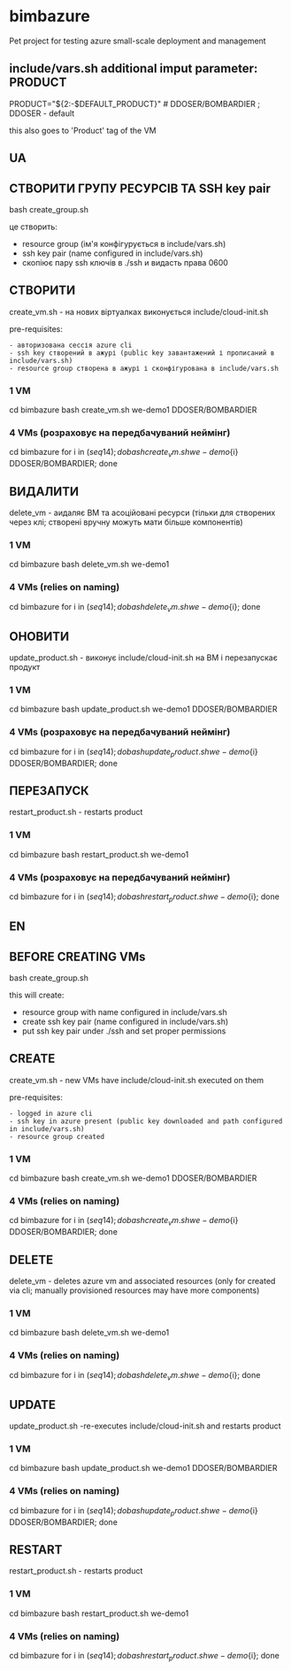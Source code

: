 # bimbazure
Pet project for testing azure small-scale deployment and management

## include/vars.sh additional imput parameter: PRODUCT
PRODUCT="${2:-$DEFAULT_PRODUCT}"  # DDOSER/BOMBARDIER ; DDOSER - default

this also goes to 'Product' tag of the VM

## UA
## СТВОРИТИ ГРУПУ РЕСУРСІВ ТА SSH key pair
bash create_group.sh

це створить:

  - resource group (ім'я конфігурується в include/vars.sh)
  - ssh key pair (name configured in include/vars.sh)
  - скопіює пару ssh ключів в ./ssh и видасть права 0600


## СТВОРИТИ
create_vm.sh - на нових віртуалках виконується include/cloud-init.sh

pre-requisites:

    - авторизована сессія azure cli
    - ssh key створений в ажурі (public key завантажений і прописаний в include/vars.sh)
    - resource group створена в ажурі і сконфігурована в include/vars.sh

### 1 VM
cd bimbazure
bash create_vm.sh we-demo1 DDOSER/BOMBARDIER

### 4 VMs (розраховує на передбачуваний неймінг)
cd bimbazure
for i in $(seq 1 4); do bash create_vm.sh we-demo${i} DDOSER/BOMBARDIER; done



## ВИДАЛИТИ
delete_vm - аидаляє ВМ та асоційовані ресурси (тільки для створених через клі; створені вручну можуть мати більше компонентів)

### 1 VM
cd bimbazure
bash delete_vm.sh we-demo1

### 4 VMs (relies on naming)
cd bimbazure
for i in $(seq 1 4); do bash delete_vm.sh we-demo${i}; done

## ОНОВИТИ
update_product.sh - виконує include/cloud-init.sh на ВМ і перезапускає продукт

### 1 VM
cd bimbazure
bash update_product.sh we-demo1 DDOSER/BOMBARDIER

### 4 VMs (розраховує на передбачуваний неймінг)
cd bimbazure
for i in $(seq 1 4); do bash update_product.sh we-demo${i} DDOSER/BOMBARDIER; done


## ПЕРЕЗАПУСК
restart_product.sh - restarts product

### 1 VM
cd bimbazure
bash restart_product.sh we-demo1

### 4 VMs (розраховує на передбачуваний неймінг)
cd bimbazure
for i in $(seq 1 4); do bash restart_product.sh we-demo${i}; done


## EN
## BEFORE CREATING VMs
bash create_group.sh

this will create:

  - resource group with name configured in include/vars.sh
  - create ssh key pair (name configured in include/vars.sh)
  - put ssh key pair under ./ssh and set proper permissions

## CREATE
create_vm.sh - new VMs have include/cloud-init.sh executed on them

pre-requisites:

    - logged in azure cli
    - ssh key in azure present (public key downloaded and path configured in include/vars.sh)
    - resource group created

### 1 VM
cd bimbazure
bash create_vm.sh we-demo1 DDOSER/BOMBARDIER

### 4 VMs (relies on naming)
cd bimbazure
for i in $(seq 1 4); do bash create_vm.sh we-demo${i} DDOSER/BOMBARDIER; done



## DELETE
delete_vm - deletes azure vm and associated resources (only for created via cli; manually provisioned resources may have more components)

### 1 VM
cd bimbazure
bash delete_vm.sh we-demo1

### 4 VMs (relies on naming)
cd bimbazure
for i in $(seq 1 4); do bash delete_vm.sh we-demo${i}; done

## UPDATE
update_product.sh -re-executes include/cloud-init.sh and restarts product

### 1 VM
cd bimbazure
bash update_product.sh we-demo1 DDOSER/BOMBARDIER

### 4 VMs (relies on naming)
cd bimbazure
for i in $(seq 1 4); do bash update_product.sh we-demo${i} DDOSER/BOMBARDIER; done


## RESTART
restart_product.sh - restarts product

### 1 VM
cd bimbazure
bash restart_product.sh we-demo1

### 4 VMs (relies on naming)
cd bimbazure
for i in $(seq 1 4); do bash restart_product.sh we-demo${i}; done
